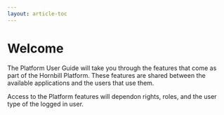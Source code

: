 ```yaml
---
layout: article-toc
---
```

# Welcome 
The Platform User Guide will take you through the features that come as part of the Hornbill Platform.  These features are shared between the available applications and the users that use them.

Access to the Platform features will dependon rights, roles, and the user type of the logged in user.